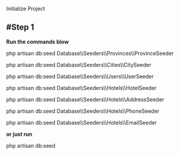Initialize Project


<h2>#Step 1 </h2>

<b>Run the commands blow</b>

<p>php artisan db:seed Database\\Seeders\\Provinces\\ProvinceSeeder</p>
<p>php artisan db:seed Database\\Seeders\\Cities\\CitySeeder</p>
<p>php artisan db:seed Database\\Seeders\\Users\\UserSeeder</p>
<p>php artisan db:seed Database\\Seeders\\Hotels\\HotelSeeder</p>
<p>php artisan db:seed Database\\Seeders\\Hotels\\AddressSeeder</p>
<p>php artisan db:seed Database\\Seeders\\Hotels\\PhoneSeeder</p>
<p>php artisan db:seed Database\\Seeders\\Hotels\\EmailSeeder</p>

<b>or just run</b>

<p> php artisan db:seed </p>
